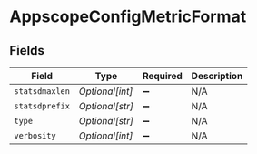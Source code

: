 # AppscopeConfigMetricFormat


## Fields

| Field              | Type               | Required           | Description        |
| ------------------ | ------------------ | ------------------ | ------------------ |
| `statsdmaxlen`     | *Optional[int]*    | :heavy_minus_sign: | N/A                |
| `statsdprefix`     | *Optional[str]*    | :heavy_minus_sign: | N/A                |
| `type`             | *Optional[str]*    | :heavy_minus_sign: | N/A                |
| `verbosity`        | *Optional[int]*    | :heavy_minus_sign: | N/A                |